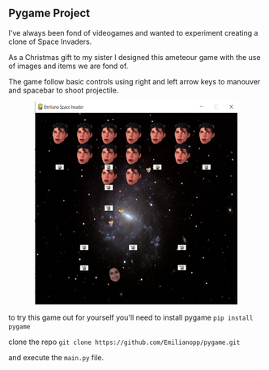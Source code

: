## Pygame Project

I've always been fond of videogames and wanted to experiment creating a clone of Space Invaders.

As a Christmas gift to my sister I designed this ameteour game with the use of images and items we are fond of. 

The game follow basic controls using right and left arrow keys to manouver and spacebar to shoot projectile. 

<p align="center">
<img src="https://github.com/emilianopp/pygame/blob/main/demo.png" width="400" height="400">
</p>


to try this game out for yourself you'll need to install pygame
`pip install pygame`

clone the repo 
 `git clone https://github.com/Emilianopp/pygame.git`
 
 and execute the `main.py` file.

